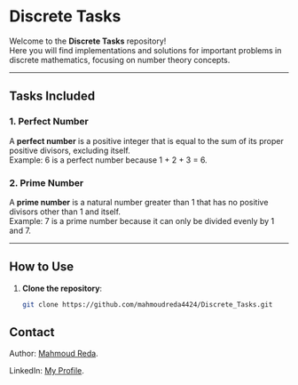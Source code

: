 # Discrete Tasks

Welcome to the **Discrete Tasks** repository!  
Here you will find implementations and solutions for important problems in discrete mathematics, focusing on number theory concepts.

---

## Tasks Included

### 1. Perfect Number  
A **perfect number** is a positive integer that is equal to the sum of its proper positive divisors, excluding itself.  
Example: 6 is a perfect number because 1 + 2 + 3 = 6.

### 2. Prime Number  
A **prime number** is a natural number greater than 1 that has no positive divisors other than 1 and itself.  
Example: 7 is a prime number because it can only be divided evenly by 1 and 7.

---

## How to Use

1. **Clone the repository**:
   ```bash
   git clone https://github.com/mahmoudreda4424/Discrete_Tasks.git


## Contact
Author: [Mahmoud Reda](https://www.facebook.com/MahmoudRedaProfile).

LinkedIn: [My Profile](https://www.linkedin.com/in/mahmoudredaprofile?lipi=urn%3Ali%3Apage%3Ad_flagship3_profile_view_base_contact_details%3BDQyruzkYSH%2B28mCBauxAVA%3D%3D).

